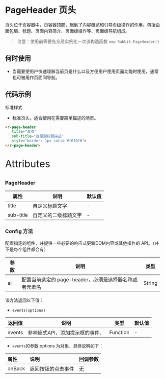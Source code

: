 # PageHeader 页头

页头位于页容器中，页容器顶部，起到了内容概览和引导页级操作的作用。包括由面包屑、标题、页面内容简介、页面级操作等、页面级导航组成。

> 注意：使用前需要先全局实例化一次该构造函数  `new Rabbit.PageHeader()`

## 何时使用

- 当需要使用户快速理解当前页是什么以及方便用户使用页面功能时使用，通常也可被用作页面间导航。

## 代码示例

标准样式

- 标准页头，适合使用在需要简单描述的场景。

```html
<r-page-header
   title="首页"
   sub-title="这是副标题描述" 
   style="border: 1px solid #f0f0f0">
</r-page-header>
```

<p style="font-size: 32px">Attributes</p>

### PageHeader

| 属性      | 说明                 | 默认值 |
| --------- | -------------------- | ------ |
| title     | 自定义标题文字       | -      |
| sub-title | 自定义的二级标题文字 | -      |

### Config  方法

配置指定的组件，并提供一些必要的响应式更新DOM内容或其他操作的 API。（并不是每个组件都会有）

| 参数 | 说明                                                   | 类型   |
| ---- | ------------------------------------------------------ | ------ |
| el   | 配置当前选定的 page-header，必须是选择器名称或者元素名 | String |

该方法返回以下值：

- `events(options)`

| 返回值  | 说明                            | 类型             | 默认值 |
| ------- | ------------------------------- | ---------------- | ------ |
| events  | 非响应式API，添加提示框的事件， | Function         | -      |

- `events`的参数 options 为对象，具体说明如下：

| 属性   | 说明               | 回调参数 |
| :----- | :----------------- | :------- |
| onBack | 返回按钮的点击事件 | 无       |